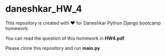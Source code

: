 # daneshkar_HW_4
This repository is created with ❤️ for Daneshkar Python Django bootcamp homework.  
  
You can read the question of this homework in **HW4.pdf**  
  
Please clone this repository and run **main.py**
